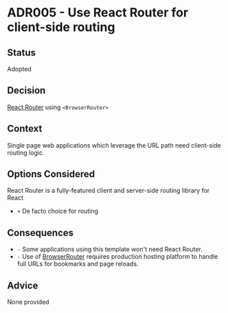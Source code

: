 # ADR005 - Use React Router for client-side routing

## Status

Adopted

## Decision

[React Router](https://reactrouter.com/) using `<BrowserRouter>`

## Context

Single page web applications which leverage the URL path need client-side routing logic.

## Options Considered

React Router is a fully-featured client and server-side routing library for React

- `+` De facto choice for routing

## Consequences

- `-` Some applications using this template won't need React Router.
- `-` Use of [BrowserRouter](https://reactrouter.com/docs/en/v6/api#browserrouter) requires production hosting platform to handle full URLs for bookmarks and page reloads.

## Advice

None provided
